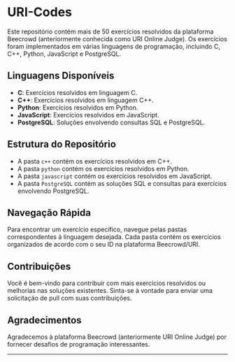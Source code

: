 # URI-Codes

Este repositório contém mais de 50 exercícios resolvidos da plataforma Beecrowd (anteriormente conhecida como URI Online Judge). Os exercícios foram implementados em várias linguagens de programação, incluindo C, C++, Python, JavaScript e PostgreSQL.

## Linguagens Disponíveis

- **C**: Exercícios resolvidos em linguagem C.
- **C++**: Exercícios resolvidos em linguagem C++.
- **Python**: Exercícios resolvidos em Python.
- **JavaScript**: Exercícios resolvidos em JavaScript.
- **PostgreSQL**: Soluções envolvendo consultas SQL e PostgreSQL.

## Estrutura do Repositório

- A pasta `c++` contém os exercícios resolvidos em C++.
- A pasta `python` contém os exercícios resolvidos em Python.
- A pasta `javascript` contém os exercícios resolvidos em JavaScript.
- A pasta `PostgreSQL` contém as soluções SQL e consultas para exercícios envolvendo PostgreSQL.

## Navegação Rápida

Para encontrar um exercício específico, navegue pelas pastas correspondentes à linguagem desejada. Cada pasta contém os exercícios organizados de acordo com o seu ID na plataforma Beecrowd/URI.

## Contribuições

Você é bem-vindo para contribuir com mais exercícios resolvidos ou melhorias nas soluções existentes. Sinta-se à vontade para enviar uma solicitação de pull com suas contribuições.

## Agradecimentos

Agradecemos à plataforma Beecrowd (anteriormente URI Online Judge) por fornecer desafios de programação interessantes.

<!--## Licença

Este projeto é licenciado sob a [Sua Licença](URL_DA_LICENÇA). Consulte o arquivo [LICENSE](/LICENSE) para obter detalhes.-->

---